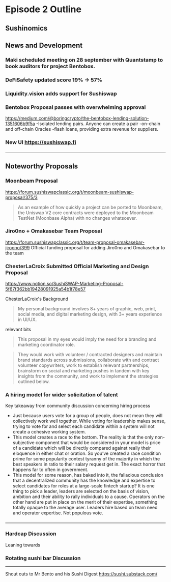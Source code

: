 #  Episode 2 Outline
## Sushinomics



## News and Development

### Maki scheduled meeting on 28 september with Quantstamp to book auditors for project Bentobox.


### DeFiSafety updated score 19% -> 57%


### Liquidity.vision adds support for Sushiswap


### Bentobox Proposal passes with overwhelming approval
https://medium.com/@boringcrypto/the-bentobox-lending-solution-1351606b9f5a
-Isolated lending pairs. Anyone can create a pair
-on-chain and off-chain Oracles
-flash loans, providing extra revenue for suppliers.

### New UI https://sushiswap.fi

### 


* * *

## Noteworthy Proposals
### Moonbeam Proposal

https://forum.sushiswapclassic.org/t/moonbeam-sushiswap-proposal/375/3 
>As an example of how quickly a project can be ported to Moonbeam, the Uniswap V2 core contracts were deployed to the Moonbeam TestNet (Moonbase Alpha) with no changes whatsoever.


### Jiro0no + Omakasebar Team Proposal
https://forum.sushiswapclassic.org/t/team-proposal-omakasebar-jiroono/399
Official funding proposal for adding Jiro0no and Omakasebar to the team

### ChesterLaCroix Submitted Official Marketing and Design Proposal 
https://www.notion.so/SushiSWAP-Marketing-Proposal-5f67f362bb19428091925a54b1f78e57

ChesterLaCroix's Background
> My personal background involves 8+ years of graphic, web, print, social media, and digital marketing design, with 3+ years experience in UI/UX.

relevant bits

> This proposal in my eyes would imply the need for a branding and marketing coordinator role.

> They would work with volunteer / contracted designers and maintain brand standards across submissions, collaborate with and contract volunteer copywriters, work to establish relevant partnerships, brainstorm on social and marketing pushes in tandem with key insights from the community, and work to implement the strategies outlined below.

### A hiring model for wider solicitation of talent
Key takeaway from community discussion concerning hiring process
- Just because users vote for a group of people, does not mean they will collectively work well together. While voting for leadership makes sense, trying to vote for and select each candidate within a system will not create a cohesive working system.
- This model creates a race to the bottom. The reality is that the only non-subjective component that would be considered in your model is price of a candidate which will be directly compared against really their eloquence in either chat or oration. So you’ve created a race condition prime for some popularity contest tyranny of the majority in which the best speakers in ratio to their salary request get in. The exact horror that happens far to often in government.
- This model for some reason, has baked into it, the fallacious conclusion that a decentralized community has the knowledge and expertise to select candidates for roles at a large-scale fintech startup? It is one thing to pick a leader, leaders are selected on the basis of vision, ambition and their ability to rally individuals to a cause. Operators on the other hand are put in place on the merit of their expertise, something totally opaque to the average user. Leaders hire based on team need and operator expertise. Not populous vote.



###

***
### Hardcap Discussion
Leaning towards 

### Rotating sushi bar Discussion



***

Shout outs to Mr Bento and his Sushi Digest https://sushi.substack.com/
